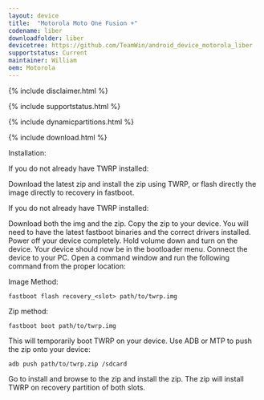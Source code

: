 ```yaml
---
layout: device
title:  "Motorola Moto One Fusion +"
codename: liber
downloadfolder: liber
devicetree: https://github.com/TeamWin/android_device_motorola_liber
supportstatus: Current
maintainer: William
oem: Motorola
---
```


{% include disclaimer.html %}

{% include supportstatus.html %}

{% include dynamicpartitions.html %}

{% include download.html %}

<div class='page-heading'>Installation:</div>

If you do not already have TWRP installed:

Download the latest zip and install the zip using TWRP, or flash directly the image directly to recovery in fastboot.

If you do not already have TWRP installed:

Download both the img and the zip. Copy the zip to your device. You will need to have the latest fastboot binaries and the correct drivers installed. Power off your device completely. Hold volume down and turn on the device. Your device should now be in the bootloader menu. Connect the device to your PC. Open a command window and run the following command from the proper location:

Image Method:

    fastboot flash recovery_<slot> path/to/twrp.img

Zip method:

    fastboot boot path/to/twrp.img

This will temporarily boot TWRP on your device. Use ADB or MTP to push the zip onto your device:

    adb push path/to/twrp.zip /sdcard

Go to install and browse to the zip and install the zip. The zip will install TWRP on recovery partition of both slots.
